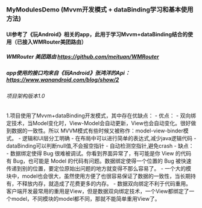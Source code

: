 ### MyModulesDemo (Mvvm开发模式 + dataBinding学习和基本使用方法)
#### UI参考了《玩Android》相关的app，此用于学习Mvvm+dataBinding结合的使用（已接入WMRouter美团路由）
##### WMRouter 美团路由  https://github.com/meituan/WMRouter
##### app使用的接口均来自《玩Android》张鸿洋的Api：https://www.wanandroid.com/blog/show/2
###### 项目架构版本1.0

1.项目使用了Mvvm+dataBinding开发模式，其中存在优缺点：
       - 优点：
          - 双向绑定技术，当Model变化时，View-Model会自动更新，View也会自动变化。很好做到数据的一致性。所以 MVVM模式有些时候又被称作：model-view-binder模式。
          - 逻辑和UI层分工明确
          - 在布局中可以进行简单的表达式,减少java逻辑代码
          - dataBinding可以判断null值,不会报空指针
          - 自动检测空指针,避免crash
       - 缺点：
          - 数据绑定使得 Bug 很难被调试。你看到界面异常了，有可能是你 View 的代码有 Bug，也可能是 Model 的代码有问题。数据绑定使得一个位置的 Bug 被快速传递到别的位置，要定位原始出问题的地方就变得不那么容易了。
          - 一个大的模块中，model也会很大，虽然使用方便了也很容易保证了数据的一致性，当长期持有，不释放内存，就造成了花费更多的内存。
          - 数据双向绑定不利于代码重用。客户端开发最常用的重用是View，但是数据双向绑定技术，一个View都绑定了一个model，不同模块的model都不同，那就不能简单重用View了。